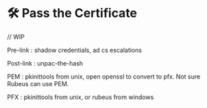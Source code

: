 # 🛠️ Pass the Certificate

// WIP

Pre-link : shadow credentials, ad cs escalations

Post-link : unpac-the-hash

PEM : pkinittools from unix, open openssl to convert to pfx. Not sure Rubeus can use PEM.

PFX : pkinittools from unix, or rubeus from windows
